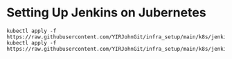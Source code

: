 # Setting Up Jenkins on Jubernetes

```
kubectl apply -f https://raw.githubusercontent.com/YIRJohnGit/infra_setup/main/k8s/jenkins_v02/namespace.yaml
kubectl apply -f https://raw.githubusercontent.com/YIRJohnGit/infra_setup/main/k8s/jenkins_v02/volume.yaml
```

